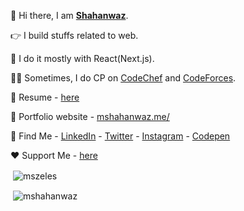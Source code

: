 👋 Hi there, I am <strong><a href="https://mshahanwaz.me">Shahanwaz</a></strong>.

👉‍ I build stuffs related to web.

📌 I do it mostly with React(Next.js).

👨‍💻 Sometimes, I do CP on [CodeChef](https://www.codechef.com/users/nuliya) and [CodeForces](https://codeforces.com/profile/nuliya).

📄 Resume - [here](https://drive.google.com/file/d/1b9qWEM1gYSLXMobeuvu9Jnq6YhRDwX7P/view?usp=sharing)

🚀 Portfolio website - [mshahanwaz.me/](https://mshahanwaz.me/)

🔎 Find Me - [LinkedIn](https://www.linkedin.com/in/mshahanwaz) - [Twitter](https://twitter.com/_mshahanwaz) - [Instagram](https://instagram.com/imshahanwaz) - [Codepen](https://codepen.io/mshahanwaz)

❤️ Support Me - [here](https://ko-fi.com/mshahanwaz)

<p>&nbsp;<img align="center" src="https://github-readme-stats.vercel.app/api?username=mshahanwaz&show_icons=true&locale=en&theme=dark" alt="mszeles" /></p>

<p>&nbsp;<img align="center" src="https://github-readme-streak-stats.herokuapp.com/?user=mshahanwaz&theme=dark" alt="mshahanwaz" /></p>
